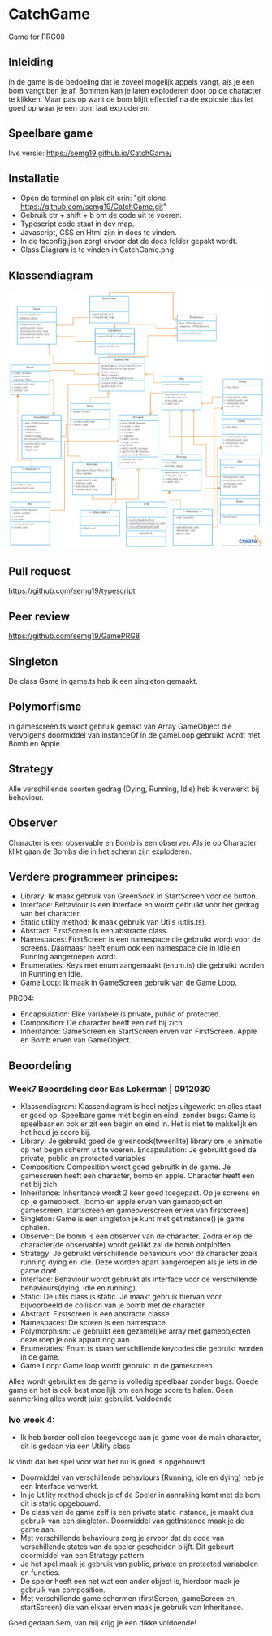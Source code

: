 # CatchGame
Game for PRG08

## Inleiding

In de game is de bedoeling dat je zoveel mogelijk appels vangt, als je een bom vangt ben je af. Bommen kan je laten exploderen door op de character te klikken. Maar pas op want de bom blijft effectief na de explosie dus let goed op waar je een bom laat exploderen.

## Speelbare game

live versie: https://semg19.github.io/CatchGame/

## Installatie

- Open de terminal en plak dit erin: "git clone https://github.com/semg19/CatchGame.git"
- Gebruik ctr + shift + b om de code uit te voeren.
- Typescript code staat in dev map.
- Javascript, CSS en Html zijn in docs te vinden.
- In de tsconfig.json zorgt ervoor dat de docs folder gepakt wordt.
- Class Diagram is te vinden in CatchGame.png

## Klassendiagram

![alt text](https://github.com/semg19/CatchGame/blob/master/CatchGame.png)

## Pull request

https://github.com/semg19/typescript

## Peer review

https://github.com/semg19/GamePRG8

## Singleton

De class Game in game.ts heb ik een singleton gemaakt.

## Polymorfisme

in gamescreen.ts wordt gebruik gemakt van Array GameObject die vervolgens doormiddel van instanceOf in de gameLoop gebruikt wordt met Bomb en Apple.

## Strategy

Alle verschillende soorten gedrag (Dying, Running, Idle) heb ik verwerkt bij behaviour.

## Observer

Character is een observable en Bomb is een observer. Als je op Character klikt gaan de Bombs die in het scherm zijn exploderen.

## Verdere programmeer principes:

- Library: Ik maak gebruik van GreenSock in StartScreen voor de button.
- Interface: Behaviour is een interface en wordt gebruikt voor het gedrag van het character.
- Static utility method: Ik maak gebruik van Utils (utils.ts).
- Abstract: FirstScreen is een abstracte class.
- Namespaces: FirstScreen is een namespace die gebruikt wordt voor de screens. Daarnaasr heeft enum ook een namespace die in Idle en Running aangeroepen wordt.
- Enumeraties: Keys met enum aangemaakt (enum.ts) die gebruikt worden in Running en Idle.
- Game Loop: Ik maak in GameScreen gebruik van de Game Loop.

PRG04:
-   Encapsulation: Elke variabele is private, public of protected. 
-   Composition: De character heeft een net bij zich.
-   Inheritance: GameScreen en StartScreen erven van FirstScreen. Apple en Bomb erven van GameObject.

## Beoordeling
### Week7 Beoordeling door Bas Lokerman | 0912030

- Klassendiagram: Klassendiagram is heel netjes uitgewerkt en alles staat er goed op.
Speelbare game met begin en eind, zonder bugs: Game is speelbaar en ook er zit een begin en eind in. Het is niet te makkelijk en het houd je score bij.
- Library: Je gebruikt goed de greensock(tweenlite) library om je animatie op het begin scherm uit te voeren.
Encapsulation: Je gebruikt goed de private, public en protected variables
- Composition: Composition wordt goed gebruitk in de game. Je gamescreen heeft een character, bomb en apple. Character heeft een net bij zich.
- Inheritance: Inheritance wordt 2 keer goed toegepast. Op je screens en op je gameobject. (bomb en apple erven van gameobject en gamescreen, startscreen en gameoverscreen erven van firstscreen)
- Singleton: Game is een singleton je kunt met getInstance() je game ophalen.
- Observer: De bomb is een observer van de character. Zodra er op de character(de observable) wordt geklikt zal de bomb ontploffen
- Strategy: Je gebruikt verschillende behaviours voor de character zoals running dying en idle. Deze worden apart aangeroepen als je iets in de game doet.
- Interface: Behaviour wordt gebruikt als interface voor de verschillende behaviours(dying, idle en running).
- Static: De utils class is static. Je maakt gebruik hiervan voor bijvoorbeeld de collision van je bomb met de character.
- Abstract: Firstscreen is een abstracte classe.
- Namespaces: De screen is een namespace.
- Polymorphism: Je gebruikt een gezamelijke array met gameobjecten deze roep je ook appart nog aan.
- Enumeraties: Enum.ts staan verschillende keycodes die gebruikt worden in de game.
- Game Loop: Game loop wordt gebruikt in de gamescreen.

Alles wordt gebruikt en de game is volledig speelbaar zonder bugs. Goede game en het is ook best moeilijk om een hoge score te halen. Geen aanmerking alles wordt juist gebruikt. Voldoende

### Ivo week 4:

- Ik heb border collision toegevoegd aan je game voor de main character, dit is gedaan via een Utility class

Ik vindt dat het spel voor wat het nu is goed is opgebouwd.
- Doormiddel van verschillende behaviours (Running, idle en dying) heb je een Interface verwerkt.
- In je Utility method check je of de Speler in aanraking komt met de bom, dit is static opgebouwd.
- De class van de game zelf is een private static instance, je maakt dus gebruik van een singleton. Doormiddel van getInstance maak je de game aan.
- Met verschillende behaviours zorg je ervoor dat de code van verschillende states van de speler gescheiden blijft. Dit gebeurt doormiddel van een Strategy pattern
- Je het spel maak je gebruik van public, private en protected variabelen en functies.
- De speler heeft een net wat een ander object is, hierdoor maak je gebruik van composition.
- Met verschillende game schermen (firstScreen, gameScreen en startScreen) die van elkaar erven maak je gebruik van Inheritance.

Goed gedaan Sem, van mij krijg je een dikke voldoende!
